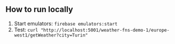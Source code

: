 ## How to run locally
1) Start emulators: `firebase emulators:start`
2) Test: `curl "http://localhost:5001/weather-fns-demo-1/europe-west1/getWeather?city=Turin"`

